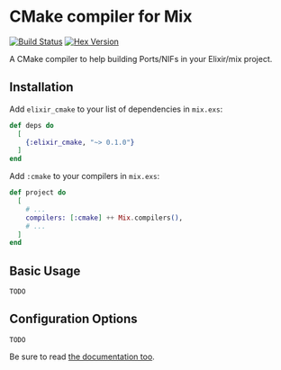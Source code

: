 # CMake compiler for Mix

[![Build Status](https://api.travis-ci.org/code-lever/elixir-cmake.svg)](https://travis-ci.org/code-lever/elixir-cmake)
[![Hex Version](https://img.shields.io/hexpm/v/elixir_cmake.svg "Hex Version")](https://hex.pm/packages/elixir_cmake)

A CMake compiler to help building Ports/NIFs in your Elixir/mix project.

## Installation

Add `elixir_cmake` to your list of dependencies in `mix.exs`:

```elixir
def deps do
  [
    {:elixir_cmake, "~> 0.1.0"}
  ]
end
```

Add `:cmake` to your compilers in `mix.exs`:

```elixir
def project do
  [
    # ...
    compilers: [:cmake] ++ Mix.compilers(),
    # ...
  ]
end
```

## Basic Usage

    TODO

## Configuration Options

    TODO

Be sure to read [the documentation too](http://hexdocs.pm/elixir_cmake).

